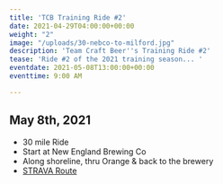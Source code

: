```yaml
---
title: 'TCB Training Ride #2'
date: 2021-04-29T04:00:00+00:00
weight: "2"
image: "/uploads/30-nebco-to-milford.jpg"
description: 'Team Craft Beer''s Training Ride #2'
tease: 'Ride #2 of the 2021 training season... '
eventdate: 2021-05-08T13:00:00+00:00
eventtime: 9:00 AM

---
```

## May 8th, 2021

* 30 mile Ride
* Start at New England Brewing Co
* Along shoreline, thru Orange & back to the brewery
* [STRAVA Route](https://www.strava.com/routes/2731174487574524434 "STRAVA 30 Mile Ride Route")